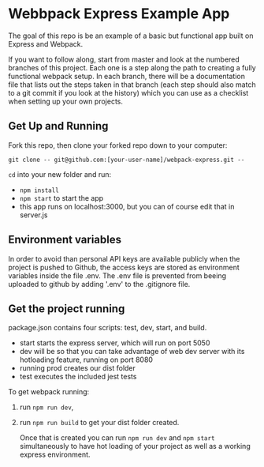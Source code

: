 # Webbpack Express Example App

The goal of this repo is be an example of a basic but functional app built on Express and Webpack.

If you want to follow along, start from master and look at the numbered branches of this project. Each one is a step along the path to creating a fully functional webpack setup. In each branch, there will be a documentation file that lists out the steps taken in that branch (each step should also match to a git commit if you look at the history) which you can use as a checklist when setting up your own projects.

## Get Up and Running

Fork this repo, then clone your forked repo down to your computer:

```
git clone -- git@github.com:[your-user-name]/webpack-express.git --
```

`cd` into your new folder and run:

- `npm install`
- `npm start` to start the app
- this app runs on localhost:3000, but you can of course edit that in server.js

## Environment variables

In order to avoid than personal API keys are available publicly when the project is pushed to Github, the access keys are stored as environment variables inside the file .env.
The .env file is prevented from beeing uploaded to github by adding '.env' to the .gitignore file.

## Get the project running

package.json contains four scripts: test, dev, start, and build.

- start starts the express server, which will run on port 5050
- dev will be so that you can take advantage of web dev server with its hotloading feature, running on port 8080
- running prod creates our dist folder
- test executes the included jest tests

To get webpack running:

1. run `npm run dev`,
2. run `npm run build` to get your dist folder created.

   Once that is created you can run `npm run dev` and `npm start` simultaneously to have hot loading of your project as well as a working express environment.
